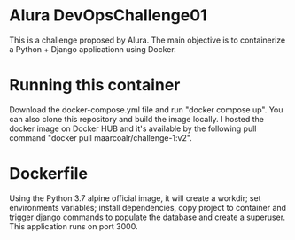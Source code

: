 # Alura DevOpsChallenge01

This is a challenge proposed by Alura. The main objective is to containerize a Python + Django applicationn using Docker.

# Running this container

Download the docker-compose.yml file and run "docker compose up". You can also clone this repository and build the image locally. I hosted the docker image on Docker HUB and it's available by the following pull command "docker pull maarcoalr/challenge-1:v2".

# Dockerfile

Using the Python 3.7 alpine official image, it will create a workdir; set environments variables; install dependencies, copy project to container and trigger django commands to populate the database and create a superuser. This application runs on port 3000.
